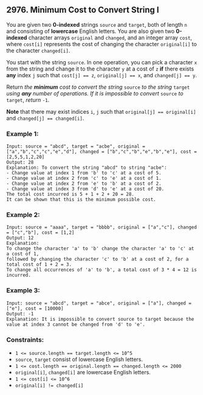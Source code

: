 ## 2976. Minimum Cost to Convert String I

You are given two **0-indexed** strings ```source``` and ```target```, both of length ```n``` and consisting of **lowercase** English letters. You are also given two **0-indexed** character arrays ```original``` and ```changed```, and an integer array ```cost```, where ```cost[i]``` represents the cost of changing the character ```original[i]``` to the character ```changed[i]```.

You start with the string ```source```. In one operation, you can pick a character ```x``` from the string and change it to the character ```y``` at a cost of ```z``` **if** there exists **any** index ```j``` such that ```cost[j] == z```, ```original[j] == x```, and ```changed[j] == y```.

Return *the **minimum** cost to convert the string* ```source``` *to the string* ```target``` *using **any** number of operations. If it is impossible to convert* ```source``` *to* ```target```, *return* ```-1```.

**Note** that there may exist indices ```i```, ```j``` such that ```original[j] == original[i]``` and ```changed[j] == changed[i]```.

### Example 1:
```
Input: source = "abcd", target = "acbe", original = ["a","b","c","c","e","d"], changed = ["b","c","b","e","b","e"], cost = [2,5,5,1,2,20]
Output: 28
Explanation: To convert the string "abcd" to string "acbe":
- Change value at index 1 from 'b' to 'c' at a cost of 5.
- Change value at index 2 from 'c' to 'e' at a cost of 1.
- Change value at index 2 from 'e' to 'b' at a cost of 2.
- Change value at index 3 from 'd' to 'e' at a cost of 20.
The total cost incurred is 5 + 1 + 2 + 20 = 28.
It can be shown that this is the minimum possible cost.
```
### Example 2:
```
Input: source = "aaaa", target = "bbbb", original = ["a","c"], changed = ["c","b"], cost = [1,2]
Output: 12
Explanation:
To change the character 'a' to 'b' change the character 'a' to 'c' at a cost of 1,
followed by changing the character 'c' to 'b' at a cost of 2, for a total cost of 1 + 2 = 3.
To change all occurrences of 'a' to 'b', a total cost of 3 * 4 = 12 is incurred.
```
### Example 3:
```
Input: source = "abcd", target = "abce", original = ["a"], changed = ["e"], cost = [10000]
Output: -1
Explanation: It is impossible to convert source to target because the value at index 3 cannot be changed from 'd' to 'e'.
```

### Constraints:

* ```1 <= source.length == target.length <= 10^5```
* ```source```, ```target``` consist of lowercase English letters.
* ```1 <= cost.length == original.length == changed.length <= 2000```
* ```original[i]```, ```changed[i]``` are lowercase English letters.
* ```1 <= cost[i] <= 10^6```
* ```original[i] != changed[i]```